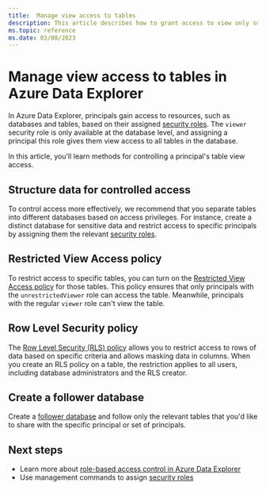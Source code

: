 ```yaml
---
title:  Manage view access to tables
description: This article describes how to grant access to view only some tables in a database in Azure Data Explorer.
ms.topic: reference
ms.date: 03/08/2023
---
```


# Manage view access to tables in Azure Data Explorer

In Azure Data Explorer, principals gain access to resources, such as databases and tables, based on their assigned [security roles](security-roles.md#security-roles). The `viewer` security role is only available at the database level, and assigning a principal this role gives them view access to all tables in the database.

In this article, you'll learn methods for controlling a principal's table view access.

## Structure data for controlled access

To control access more effectively, we recommend that you separate tables into different databases based on access privileges. For instance, create a distinct database for sensitive data and restrict access to specific principals by assigning them the relevant [security roles](security-roles.md).

## Restricted View Access policy

To restrict access to specific tables, you can turn on the [Restricted View Access policy](restrictedviewaccesspolicy.md) for those tables. This policy ensures that only principals with the `unrestrictedViewer` role can access the table. Meanwhile, principals with the regular `viewer` role can't view the table.

## Row Level Security policy

The [Row Level Security (RLS) policy](rowlevelsecuritypolicy.md) allows you to restrict access to rows of data based on specific criteria and allows masking data in columns. When you create an RLS policy on a table, the restriction applies to all users, including database administrators and the RLS creator.

## Create a follower database

Create a [follower database](../../follower.md) and follow only the relevant tables that you'd like to share with the specific principal or set of principals.

## Next steps

* Learn more about [role-based access control in Azure Data Explorer](access-control/role-based-access-control.md)
* Use management commands to assign [security roles](security-roles.md)

